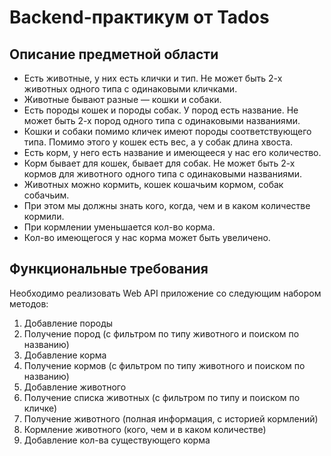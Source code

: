 Backend-практикум от Tados
==========================

Описание предметной области
---------------------------

- Есть животные, у них есть клички и тип. Не может быть 2-х животных одного типа с одинаковыми кличками.
- Животные бывают разные — кошки и собаки.
- Есть породы кошек и породы собак. У пород есть название. Не может быть 2-х пород одного типа с одинаковыми названиями.
- Кошки и собаки помимо кличек имеют породы соответствующего типа.
Помимо этого у кошек есть вес, а у собак длина хвоста.
- Есть корм, у него есть название и имеющееся у нас его количество.
- Корм бывает для кошек, бывает для собак. Не может быть 2-х кормов для животного одного типа с одинаковыми названиями.
- Животных можно кормить, кошек кошачьим кормом, собак собачьим.
- При этом мы должны знать кого, когда, чем и в каком количестве кормили.
- При кормлении уменьшается кол-во корма.
- Кол-во имеющегося у нас корма может быть увеличено.

Функциональные требования
-------------------------

Необходимо реализовать Web API приложение со следующим набором методов:
1. Добавление породы
2. Получение пород (с фильтром по типу животного и поиском по названию)
3. Добавление корма
4. Получение кормов (с фильтром по типу животного и поиском по названию)
5. Добавление животного
6. Получение списка животных (с фильтром по типу и поиском по кличке)
7. Получение животного (полная информация, с историей кормлений)
8. Кормление животного (кого, чем и в каком количестве)
9. Добавление кол-ва существующего корма